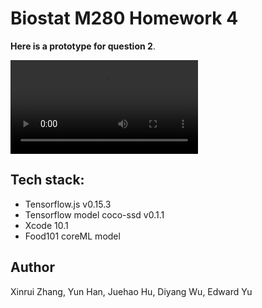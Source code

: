 
# Biostat M280 Homework 4

**Here is a prototype for question 2**.


![Output sample](https://github.com/dw6ja/biostatm280-winter2019-hw4/blob/develop/Foodie%20Demo.mov)



## Tech stack:

* Tensorflow.js v0.15.3
* Tensorflow model coco-ssd v0.1.1
* Xcode 10.1
* Food101 coreML model


## Author

Xinrui Zhang, Yun Han, Juehao Hu, Diyang Wu, Edward Yu


